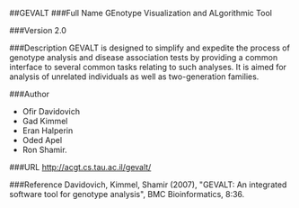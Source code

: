 ##GEVALT
###Full Name
GEnotype Visualization and ALgorithmic Tool

###Version
2.0

###Description
GEVALT is designed to simplify and expedite the process of genotype analysis and disease association tests by providing a common interface to several common tasks relating to such analyses. It is aimed for analysis of unrelated individuals as well as two-generation families.

###Author
* Ofir Davidovich
* Gad Kimmel
* Eran Halperin
* Oded Apel
* Ron Shamir.

###URL
http://acgt.cs.tau.ac.il/gevalt/

###Reference
Davidovich, Kimmel, Shamir (2007), "GEVALT: An integrated software tool for genotype analysis", BMC Bioinformatics, 8:36.


